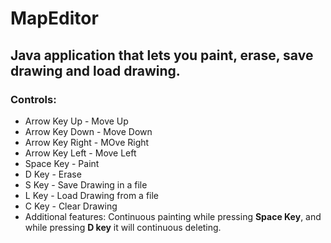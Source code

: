 # MapEditor
## Java application that lets you paint, erase, save drawing and load drawing.
### Controls:
* Arrow Key Up - Move Up
* Arrow Key Down - Move Down
* Arrow Key Right - MOve Right
* Arrow Key Left - Move Left
* Space Key - Paint
* D Key - Erase
* S Key - Save Drawing in a file
* L Key - Load Drawing from a file
* C Key - Clear Drawing
* Additional features: Continuous painting while pressing **Space Key**, and while pressing **D key** it will continuous deleting.  

 